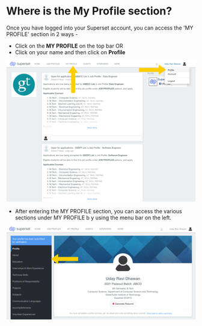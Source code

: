 # Where is the My Profile section?

Once you have logged into your Superset account, you can access the 'MY PROFILE' section in 2 ways -

* Click on the **MY PROFILE** on the top bar OR
* Click on your name and then click on **Profile**

![](../../.gitbook/assets/image%20%28191%29.png)

* After entering the MY PROFILE section, you can access the various sections under MY PROFILE b y using the menu bar on the left.

![](../../.gitbook/assets/image%20%28198%29.png)

